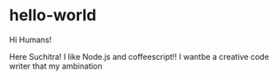# hello-world

Hi Humans!

Here Suchitra! I like Node.js and coffeescript!!
I wantbe a creative code writer that my ambination

